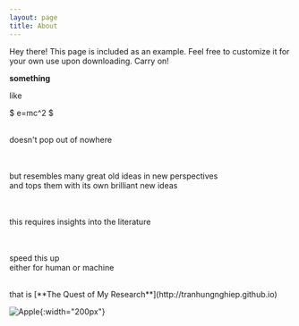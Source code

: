 ```yaml
---
layout: page
title: About
---
```


<p class="message">
  Hey there! This page is included as an example. Feel free to customize it for your own use upon downloading. Carry on!
</p>

**something**

like

$ e=mc^2 $

<br>
doesn't pop out of nowhere

<br><br>
but resembles many great old ideas in new perspectives  
and tops them with its own brilliant new ideas

<br><br>
this requires insights into the literature

<br><br>
speed this up  
either for human or machine

<br>
that is [**The Quest of My Research**](http://tranhungnghiep.github.io)

![Apple](https://i.imgur.com/WQA85xI.jpg){:width="200px"}

